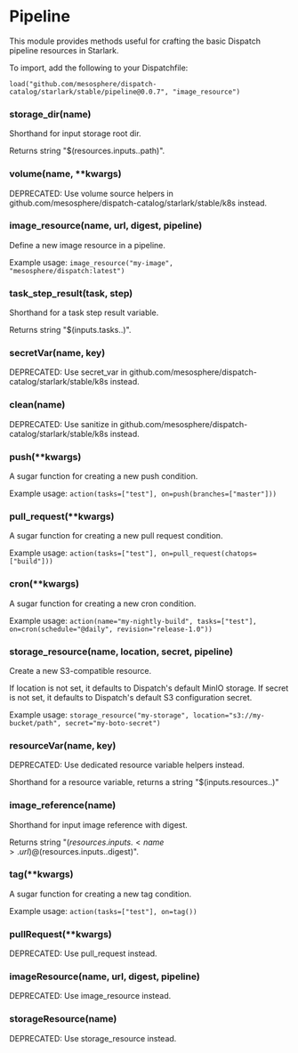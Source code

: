 
# Pipeline

This module provides methods useful for crafting the basic Dispatch pipeline resources in Starlark.

To import, add the following to your Dispatchfile:

```
load("github.com/mesosphere/dispatch-catalog/starlark/stable/pipeline@0.0.7", "image_resource")
```


### storage_dir(name)


Shorthand for input storage root dir.

Returns string "$(resources.inputs.<name>.path)".


### volume(name, **kwargs)


DEPRECATED: Use volume source helpers in github.com/mesosphere/dispatch-catalog/starlark/stable/k8s instead.


### image_resource(name, url, digest, pipeline)


Define a new image resource in a pipeline.

Example usage: `image_resource("my-image", "mesosphere/dispatch:latest")`


### task_step_result(task, step)


Shorthand for a task step result variable.

Returns string "$(inputs.tasks.<task>.<step>)".


### secretVar(name, key)


DEPRECATED: Use secret_var in github.com/mesosphere/dispatch-catalog/starlark/stable/k8s instead.


### clean(name)


DEPRECATED: Use sanitize in github.com/mesosphere/dispatch-catalog/starlark/stable/k8s instead.


### push(**kwargs)


A sugar function for creating a new push condition.

Example usage: `action(tasks=["test"], on=push(branches=["master"]))`


### pull_request(**kwargs)


A sugar function for creating a new pull request condition.

Example usage: `action(tasks=["test"], on=pull_request(chatops=["build"]))`


### cron(**kwargs)


A sugar function for creating a new cron condition.

Example usage: `action(name="my-nightly-build", tasks=["test"], on=cron(schedule="@daily", revision="release-1.0"))`


### storage_resource(name, location, secret, pipeline)


Create a new S3-compatible resource.

If location is not set, it defaults to Dispatch's default MinIO storage.
If secret is not set, it defaults to Dispatch's default S3 configuration secret.

Example usage: `storage_resource("my-storage", location="s3://my-bucket/path", secret="my-boto-secret")`


### resourceVar(name, key)


DEPRECATED: Use dedicated resource variable helpers instead.

Shorthand for a resource variable, returns a string "$(inputs.resources.<name>.<key>)"


### image_reference(name)


Shorthand for input image reference with digest.

Returns string "$(resources.inputs.<name>.url)@$(resources.inputs.<name>.digest)".


### tag(**kwargs)


A sugar function for creating a new tag condition.

Example usage: `action(tasks=["test"], on=tag())`


### pullRequest(**kwargs)


DEPRECATED: Use pull_request instead.


### imageResource(name, url, digest, pipeline)


DEPRECATED: Use image_resource instead.


### storageResource(name)


DEPRECATED: Use storage_resource instead.



